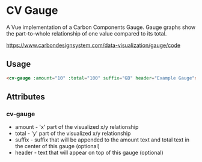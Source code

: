 # CV Gauge

A Vue implementation of a Carbon Components Gauge. Gauge graphs show the part-to-whole relationship of one value compared to its total.

https://www.carbondesignsystem.com/data-visualization/gauge/code

## Usage

```html
<cv-gauge :amount="10" :total="100" suffix="GB" header="Example Gauge"> </cv-gauge>
```

## Attributes

### cv-gauge

- amount - 'x' part of the visualized x/y relationship
- total - 'y' part of the visualized x/y relationship
- suffix - suffix that will be appended to the amount text and total text in the center of this gauge (optional)
- header - text that will appear on top of this gauge (optional)
